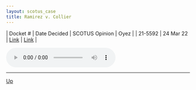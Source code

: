 ```yaml
---
layout: scotus_case
title: Ramirez v. Collier
---
```


| Docket # | Date Decided | SCOTUS Opinion | Oyez |
| 21-5592 | 24 Mar 22 | [Link](https://www.supremecourt.gov/opinions/21pdf/595us2r18_a86c.pdf) | [Link](https://www.oyez.org/cases/2021/21-5592) |

<audio controls>
   <source src='./resources/21-5592.mp3' type='audio/mpeg'>
</audio>

<object data='./resources/21-5592.pdf' type='application/pdf'></object>

---

[Up](./README.md)